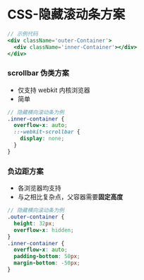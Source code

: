 # CSS-隐藏滚动条方案

```jsx
// 示例代码
<div className='outer-Container'>
  <div className='inner-Container'></div>
</div>
```

### scrollbar 伪类方案

- 仅支持 webkit 内核浏览器
- 简单

```scss
// 隐藏横向滚动条为例
.inner-container {
  overflow-x: auto;
  ::-webkit-scrollbar {
    display: none;
  }
}
```

### 负边距方案

- 各浏览器均支持
- 与之相比复杂点，父容器需要**固定高度**

```scss
// 隐藏横向滚动条为例
.outer-container {
  height: 32px;
  overflow-x: hidden;
}
.inner-container {
  overflow-x: auto;
  padding-bottom: 50px;
  margin-bottom: -50px;
}
```

